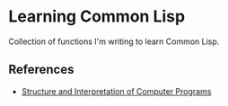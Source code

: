 # Learning Common Lisp

Collection of functions I'm writing to learn Common Lisp.

## References

- [Structure and Interpretation of Computer Programs](https://github.com/chidiwilliams/learning-common-lisp/blob/master/queue.lisp)
